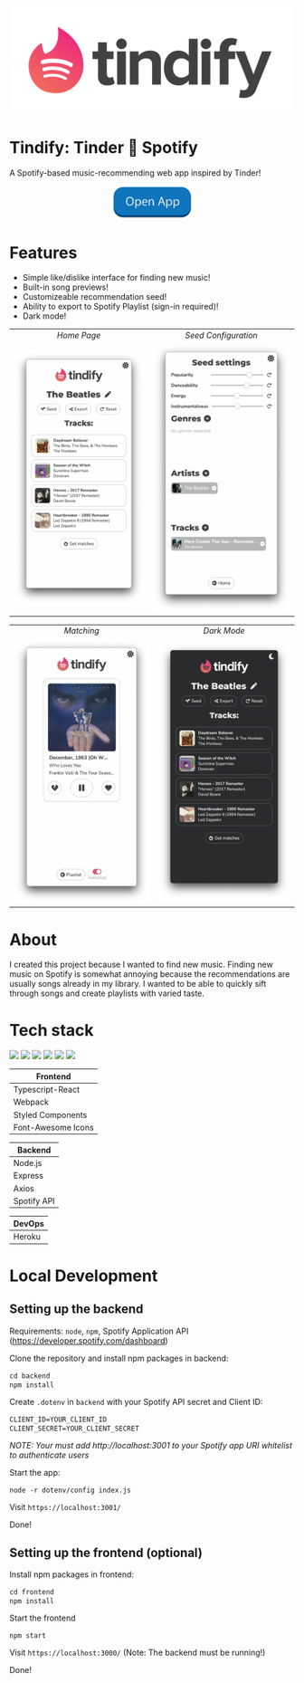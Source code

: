 [![Tindify Logo](./assets/FullLogo.png)](https://tindify-app.herokuapp.com/)

# Tindify: Tinder 🤝 Spotify

A Spotify-based music-recommending web app inspired by Tinder!

<div align="center">
    <a href="https://tindify-app.herokuapp.com/"><img src="./assets/OpenApp.png" alt="Open App" width="150"></a>
</div>

# Features

- Simple like/dislike interface for finding new music!
- Built-in song previews!
- Customizeable recommendation seed!
- Ability to export to Spotify Playlist (sign-in required)!
- Dark mode!

<table>
  <tr>
     <td align="center"><em>Home Page</em></td>
     <td align="center"><em>Seed Configuration</em></td>
  </tr>
  <tr>
    <td><img src="./assets/DemoHome.png" width="300"></td>
    <td><img src="./assets/DemoSeed.png" width="300"></td>
  </tr>
</table>

<table>
  <tr>
     <td align="center"><em>Matching</em></td>
     <td align="center"><em>Dark Mode</em></td>
  </tr>
  <tr>
    <td><img src="./assets/DemoMatch.png" width="300"></td>
    <td><img src="./assets/DemoHomeDark.png" width="300"></td>
  </tr>
</table>

# About
I created this project because I wanted to find new music. Finding new music on Spotify is somewhat annoying because the recommendations are usually songs already in my library. I wanted to be able to quickly sift through songs and create playlists with varied taste.


# Tech stack

<p>
    <img src="https://cdn.jsdelivr.net/gh/devicons/devicon/icons/typescript/typescript-original.svg" width="50px"/>
    <img src="https://cdn.jsdelivr.net/gh/devicons/devicon/icons/react/react-original.svg" width="50px"/>
    <img src="https://cdn.jsdelivr.net/gh/devicons/devicon/icons/webpack/webpack-original.svg" width="50px"/>
    <img src="https://cdn.jsdelivr.net/gh/devicons/devicon/icons/nodejs/nodejs-original.svg" width="50px" />
    <img src="https://cdn.jsdelivr.net/gh/devicons/devicon/icons/express/express-original.svg" width="50px"/>
    <img src="https://cdn.jsdelivr.net/gh/devicons/devicon/icons/heroku/heroku-original.svg" width="50px"/>
</p>


| Frontend |
|---       |
| Typescript-React    |
| Webpack |
| Styled Components    |
| Font-Awesome Icons    |

| Backend |
|---       |
| Node.js    |
| Express    |
| Axios    |
| Spotify API    |

| DevOps |
|---       |
| Heroku    |

# Local Development

## Setting up the backend

Requirements: `node`, `npm`, Spotify Application API (https://developer.spotify.com/dashboard)

Clone the repository and install npm packages in backend:
```
cd backend
npm install
```
Create `.dotenv` in `backend` with your Spotify API secret and Client ID: 

```
CLIENT_ID=YOUR_CLIENT_ID
CLIENT_SECRET=YOUR_CLIENT_SECRET
```
*NOTE: Your must add http://localhost:3001 to your Spotify app URI whitelist to authenticate users*

Start the app:
```
node -r dotenv/config index.js 
```
Visit `https://localhost:3001/`

Done!

## Setting up the frontend (optional)
Install npm packages in frontend:
```
cd frontend
npm install
```
Start the frontend
```
npm start
```
Visit `https://localhost:3000/` (Note: The backend must be running!)

Done!
